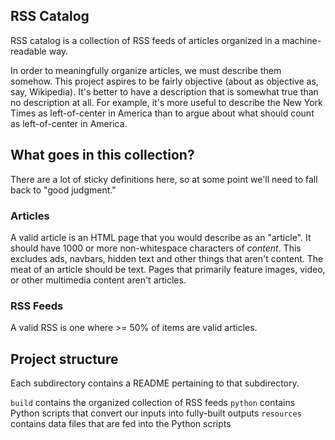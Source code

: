 RSS Catalog
-----------
RSS catalog is a collection of RSS feeds of articles organized in a machine-readable way.

In order to meaningfully organize articles, we must describe them somehow. This project aspires to be fairly objective (about as objective as, say, Wikipedia). It's better to have a description that is somewhat true than no description at all. For example, it's more useful to describe the New York Times as left-of-center in America than to argue about what should count as left-of-center in America.

What goes in this collection?
-----------------------------
There are a lot of sticky definitions here, so at some point we'll need to fall back to "good judgment."

### Articles
A valid article is an HTML page that you would describe as an "article". It should have 1000 or more non-whitespace characters of *content*. This excludes ads, navbars, hidden text and other things that aren't content. The meat of an article should be text. Pages that primarily feature images, video, or other multimedia content aren't articles.

### RSS Feeds
A valid RSS is one where >= 50% of items are valid articles.

Project structure
-----------------
Each subdirectory contains a README pertaining to that subdirectory.

`build` contains the organized collection of RSS feeds
`python` contains Python scripts that convert our inputs into fully-built outputs
`resources` contains data files that are fed into the Python scripts
